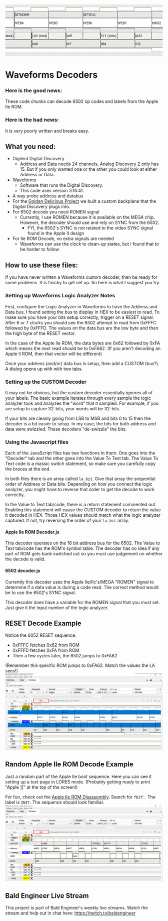 ![Digilent Waveforms decoding 6502 traffic on Apple IIe](../images/waveforms_6502_iie_decoder.png)

# Waveforms Decoders

### Here is the good news: 
These code chunks can decode 6502 op codes and labels from the Apple IIe ROM.

### Here is the bad news: 
It is very poorly written and breaks easy.


## What you need:
* Digilent Digital Discovery 
	* Address and Data needs 24 channels, Analog Discovery 2 only has 15. But if you only wanted one or the other you could look at either Address or Data.
* Waveforms
	* Software that runs the Digital Discovery.
	* This code uses version 3.16.41.
* A way probe address and databus
 * For the [Golden Delicious Project](https://github.com/baldengineer/golden-delicious) we built a custom backplane that the Digital Discovery plugs into.
* For 6502 decode you need ROMEN signal
	* Currently, I use ROMEN because it is available on the MEGA chip. However, the decoder should use and rely on SYNC from the 6502. 
		* FYI, the 6502's SYNC is not related to the video SYNC signal found in the Apple II design
* For IIe ROM Decode, no extra signals are needed
	* Waveforms can use the clock to clean-up states, but I found that to be harder to follow.


## How to use these files:
If you have never written a Waveforms custom decoder, then be ready for some problems. It is finicky to get set up. So here is what I suggest you try.

### Setting up Waveforms Logic Analyzer Notes
First, configure the Logic Analyzer in Waveforms to have the Address and Data bus. I found setting the bus to display in HEX to be easiest to read. To make sure you have your bits setup correctly, trigger on a RESET signal. After 6 or 7 clocks you should see the 6502 attempt to read from 0xFFFC followed by 0xFFFD. The values on the data bus are the low byte and then the high byte of the RESET vector.

In the case of the Apple IIe ROM, the data bytes are 0x62 followed by 0xFA which means the next read should be to 0xFA62. (If you aren't decoding an Apple II ROM, then that vector will be different)

Once your address (and/or) data bus is setup, then add a CUSTOM (bus?). A dialog opens up with with two tabs.

### Setting up the CUSTOM Decoder
It may not be obvious, but the custom decoder essentially ignores all of your labels. The basic example iterates through every sample the logic analyzer took and analyzes the "word" that it sampled. For example, if you are setup to capture 32-bits, your words will be 32-bits. 

If your bits are cleanly going from LSB to MSB and bits 0 to 15 then the decoder is a bit easier to setup. In my case, the bits for both address and data were swizzled. These decoders "de-swizzle" the bits.

### Using the Javascript files
Each of the JavaScript files has two functions in them. One goes into the "Decoder" tab and the other goes into the Value To Text tab. The Value To Text code is a massic switch statement, so make sure you carefully copy the braces at the end.

In both files there is an array called `la_bit`. Give that array the sequential order of Address or Data bits. Depending on how you connect the logic analyzer, you might have to reverse that order to get the decode to work correctly.

In the Value to Text tab/code, there is a return statement commented out. Enabling this statement will cause the CUSTOM decoder to return the value it decoded in HEX. Those HEX values should match what the logic analyzer captured. If not, try reversing the order of your `la_bit` array.


#### Apple IIe ROM Decoder.js
This decoder operates on the 16 bit address bus for the 6502. The Value to Text tab/code has the ROM's symbol table. The decoder has no idea if any part of ROM gets bank switched out so you must use judgement on whether the decode is valid.

#### 6502 decoder.js
Currently this decoder uses the Apple IIe/IIc's/MEGA "ROMEN" signal to determine if a data value is during a code read. The correct method would be to use the 6502's SYNC signal. 

This decoder does have a variable for the ROMEN signal that you must set. Just give it the input number of the logic analyzer. 


## RESET Decode Example
Notice the 6052 RESET sequence: 
* 0xFFFC fetches 0x62 from ROM
* 0xFFFD fetches 0xFA from ROM
* Then a few cycles later, the 6502 jumps to 0xFA62

(Remember *this* specific ROM jumps to 0xFA62. Match the values the LA sees!)
![waveforms_6502_iie_RESET_decoded](../images/waveforms_6502_iie_RESET_decoded.png)

## Random Apple IIe ROM Decode Example
Just a random part of the Apple IIe boot sequence. Here you can see it setting up a text page in LORES mode. (Probably getting ready to print "Apple ][" at the top of the screen!)

For fun, check out the [Apple IIe ROM Disassembly](https://6502disassembly.com/a2-rom/Unenh_IIe_F8ROM.html). Search for `fb2f:`. The label is `INIT`. The sequence should look familiar. 
![waveforms_6502_iie_LORES_decoded](../images/waveforms_6502_iie_LORES_decoded.png)


## Bald Engineer Live Stream
This project is part of Bald Engineer's weekly live streams. 
Watch the stream and help out in chat here:
https://twitch.tv/baldengineer

